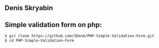 ## Denis Skryabin

##  Simple validation form on php:
```sh
$ git clone https://github.com/SDen4/PHP-Simple-Validation-Form.git
$ cd PHP-Simple-Validation-Form
```

